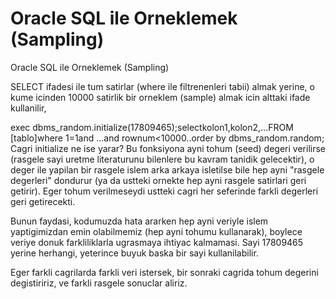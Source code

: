 # Oracle SQL ile Orneklemek (Sampling)


Oracle SQL ile Orneklemek (Sampling)




SELECT ifadesi ile tum satirlar (where ile filtrenenleri tabii) almak yerine, o kume icinden 10000 satirlik bir orneklem (sample) almak icin alttaki ifade kullanilir,

exec dbms_random.initialize(17809465);selectkolon1,kolon2,...FROM [tablo]where 1=1and ...and rownum<10000..order by dbms_random.random;
Cagri initialize ne ise yarar? Bu fonksiyona ayni  tohum (seed) degeri verilirse (rasgele sayi uretme literaturunu bilenlere bu kavram tanidik gelecektir), o deger ile yapilan bir rasgele islem arka arkaya isletilse bile hep ayni "rasgele degerleri" dondurur (ya da ustteki ornekte hep ayni rasgele satirlari geri getirir). Eger tohum verilmeseydi ustteki cagri her seferinde farkli degerleri geri getirecekti.

Bunun faydasi, kodumuzda hata ararken hep ayni veriyle islem yaptigimizdan emin olabilmemiz (hep ayni tohumu kullanarak), boylece veriye donuk farkliliklarla ugrasmaya ihtiyac kalmamasi. Sayi 17809465 yerine herhangi, yeterince buyuk baska bir sayi kullanilabilir.

Eger farkli cagrilarda farkli veri istersek, bir sonraki cagrida tohum degerini degistiririz, ve farkli rasgele sonuclar aliriz. 





